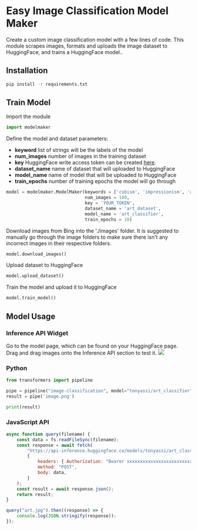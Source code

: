 # Easy Image Classification Model Maker
Create a custom image classification model with a few lines of code. This module scrapes images, formats and uploads the image dataset to HuggingFace, and trains a HuggingFace model..

## Installation
```bash
pip install -r requirements.txt
```

## Train Model
Import the module
```python
import modelmaker
```
Define the model and dataset parameters:
- **keyword** list of strings will be the labels of the model
- **num_images** number of images in the training dataset
- **key** HuggingFace write access token can be created [here](https://huggingface.co/settings/tokens).
- **dataset_name** name of dataset that will uploaded to HuggingFace
- **model_name** name of model that will be uploaded to HuggingFace
- **train_epochs** number of training epochs the model will go through
```python
model = modelmaker.ModelMaker(keywords = ['cubism', 'impressionism', 'abstract expressionism'],
                              num_images = 100,
                              key = 'YOUR_TOKEN',
                              dataset_name = 'art_dataset',
                              model_name = 'art_classifier',
                              train_epochs = 10)
```
Download images from Bing into the './images' folder. It is suggested to manually go through the image folders to make sure there isn't any incorrect images in their respective folders. 
```python
model.download_images()
```
Upload dataset to HuggingFace
```python
model.upload_dataset()
```
Train the model and upload it to HuggingFace
```python
model.train_model()
```

## Model Usage
### Inference API Widget
Go to the model page, which can be found on your HuggingFace page. Drag and drag images onto the Inference API section to test it.
![](https://cdn.discordapp.com/attachments/1120417968032063538/1176305346671804426/hf_art_classifier_example.png?ex=656e62b9&is=655bedb9&hm=afa10c53e851d9400f600ceb27ef3fb871d3eb39d3966c4c7df44a25550bc860&)

### Python
```python
from transformers import pipeline

pipe = pipeline("image-classification", model="tonyassi/art_classifier")
result = pipe('image.png')

print(result)
```

### JavaScript API
```js
async function query(filename) {
	const data = fs.readFileSync(filename);
	const response = await fetch(
		"https://api-inference.huggingface.co/models/tonyassi/art_classifier",
		{
			headers: { Authorization: "Bearer xxxxxxxxxxxxxxxxxxxxxxxxxxxxxxxxxxxxx" },
			method: "POST",
			body: data,
		}
	);
	const result = await response.json();
	return result;
}

query("art.jpg").then((response) => {
	console.log(JSON.stringify(response));
});
```
